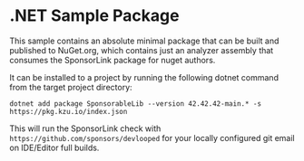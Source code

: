 # .NET Sample Package

This sample contains an absolute minimal package that can be built and published to NuGet.org, 
which contains just an analyzer assembly that consumes the SponsorLink package for nuget authors.

It can be installed to a project by running the following dotnet command from the target 
project directory:

```
dotnet add package SponsorableLib --version 42.42.42-main.* -s https://pkg.kzu.io/index.json
```

This will run the SponsorLink check with `https://github.com/sponsors/devlooped` for your 
locally configured git email on IDE/Editor full builds.